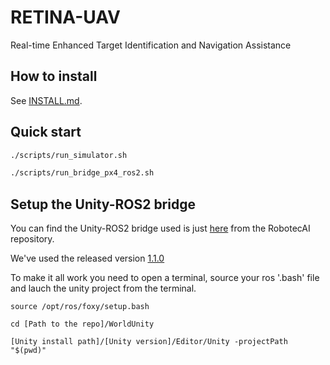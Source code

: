 # RETINA-UAV 

Real-time Enhanced Target Identification and Navigation Assistance

## How to install

See [INSTALL.md](INSTALL.md).

## Quick start

```bash
./scripts/run_simulator.sh
```

```bash
./scripts/run_bridge_px4_ros2.sh
```

## Setup the Unity-ROS2 bridge

You can find the Unity-ROS2 bridge used is just [here](https://github.com/RobotecAI/ros2-for-unity) from the RobotecAI repository.

We've used the released version [1.1.0](https://github.com/RobotecAI/ros2-for-unity/releases/tag/1.1.0)

To make it all work you need to open a terminal, source your ros '.bash' file and lauch the unity project from the terminal.

```shell
source /opt/ros/foxy/setup.bash

cd [Path to the repo]/WorldUnity

[Unity install path]/[Unity version]/Editor/Unity -projectPath "$(pwd)"
```

